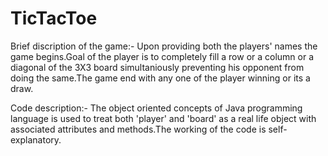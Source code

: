 # TicTacToe
Brief discription of the game:-
        Upon providing both the  players' names the game begins.Goal of the player is to completely fill a row or a column or a diagonal of the 3X3 board simultaniously preventing his opponent from doing the same.The game end with any one of the player winning or its a draw.
        
Code description:-
        The object oriented concepts of Java programming language is used to treat both 'player' and 'board' as a real life object with associated attributes and methods.The working of the code is self-explanatory.
